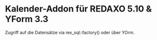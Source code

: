 # Kalender-Addon für REDAXO 5.10 & YForm 3.3

Zugriff auf die Datensätze via rex_sql::factory() oder über YOrm.